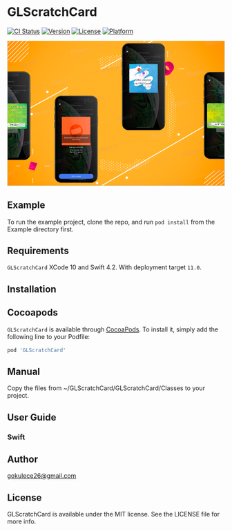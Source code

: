 # GLScratchCard

[![CI Status](https://img.shields.io/travis/gokulece26@gmail.com/GLScratchCard.svg?style=flat)](https://travis-ci.org/gokulece26@gmail.com/GLScratchCard)
[![Version](https://img.shields.io/cocoapods/v/GLScratchCard.svg?style=flat)](https://cocoapods.org/pods/GLScratchCard)
[![License](https://img.shields.io/cocoapods/l/GLScratchCard.svg?style=flat)](https://cocoapods.org/pods/GLScratchCard)
[![Platform](https://img.shields.io/cocoapods/p/GLScratchCard.svg?style=flat)](https://cocoapods.org/pods/GLScratchCard)

![overView](ScreenShots/Demo1.png)

## Example

To run the example project, clone the repo, and run `pod install` from the Example directory first.

## Requirements

`GLScratchCard` XCode 10 and Swift 4.2. With deployment target `11.0`.

## Installation

## Cocoapods

`GLScratchCard` is available through [CocoaPods](https://cocoapods.org). To install
it, simply add the following line to your Podfile:

```ruby
pod 'GLScratchCard'
```
## Manual
Copy the files from ~/GLScratchCard/GLScratchCard/Classes to your project.

## User Guide

### Swift

## Author

gokulece26@gmail.com

## License

GLScratchCard is available under the MIT license. See the LICENSE file for more info.

